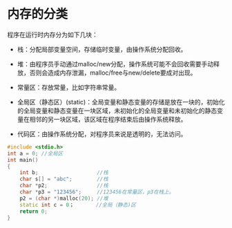 # 内存的分类

程序在运行时内存分为如下几块：

+ 栈：分配局部变量空间，存储临时变量，由操作系统分配回收。

+ 堆：由程序员手动通过malloc/new分配，操作系统可能不会回收需要手动释放，否则会造成内存泄漏，malloc/free与new/delete要成对出现。

+ 常量区：存放常量，比如字符串常量。

+ 全局区（静态区）(static)：全局变量和静态变量的存储是放在一块的，初始化的全局变量和静态变量在一块区域，未初始化的全局变量和未初始化的静态变量在相邻的另一块区域，该区域在程序结束后由操作系统释放。

+ 代码区：由操作系统分配，对程序员来说是透明的，无法访问。

```c++
#include <stdio.h>
int a = 0; //全局区
int main()
{
    int b;                   //栈
    char s[] = "abc";        //栈
    char *p2;                //栈
    char *p3 = "123456";     //123456在常量区，p3在栈上。
    p2 = (char *)malloc(20); //堆
    static int c = 0；       //全局（静态)区
    return 0;
}
```
